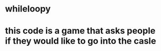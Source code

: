 # whileloopy
# this code is a game that asks people if they would like to go into the casle 
#
#
#
#
#
#

